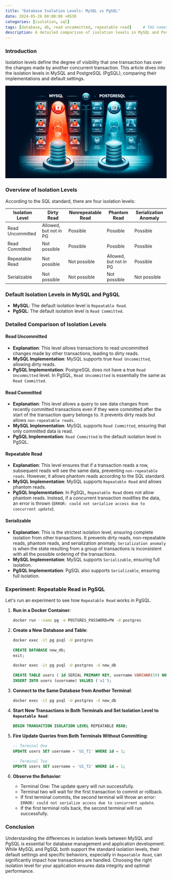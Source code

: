 ```yaml
---
title: "Database Isolation Levels: MySQL vs PgSQL"
date: 2024-05-26 00:00:00 +0530
categories: [isolation, sql]
tags: [database, db, read uncommitted, repeatable read]     # TAG names should always be lowercase
description: A detailed comparison of isolation levels in MySQL and PostgreSQL (PgSQL), including their implementations and default settings using practical examples with docker container and SQL queries.
---
```


### Introduction
Isolation levels define the degree of visibility that one transaction has over the changes made by another concurrent transaction. This article dives into the isolation levels in MySQL and PostgreSQL (PgSQL), comparing their implementations and default settings.

![Database Isolation Levels](/assets/img/mysqlvspostgres.webp)

### Overview of Isolation Levels
According to the SQL standard, there are four isolation levels:

| Isolation Level      | Dirty Read                 | Nonrepeatable Read     | Phantom Read              | Serialization Anomaly     |
| -------------------- | -------------------------- | ---------------------- | -------------------------- | ------------------------- |
| Read Uncommitted     | Allowed, but not in PG     | Possible               | Possible                   | Possible                  |
| Read Committed       | Not possible               | Possible               | Possible                   | Possible                  |
| Repeatable Read      | Not possible               | Not possible           | Allowed, but not in PG     | Possible                  |
| Serializable         | Not possible               | Not possible           | Not possible               | Not possible              |

### Default Isolation Levels in MySQL and PgSQL
- **MySQL**: The default isolation level is `Repeatable Read`.
- **PgSQL**: The default isolation level is `Read Committed`.

### Detailed Comparison of Isolation Levels

#### Read Uncommitted
- **Explanation**: This level allows transactions to read uncommitted changes made by other transactions, leading to dirty reads.
- **MySQL Implementation**: MySQL supports true `Read Uncommitted`, allowing dirty reads.
- **PgSQL Implementation**: PostgreSQL does not have a true `Read Uncommitted` level. In PgSQL, `Read Uncommitted` is essentially the same as `Read Committed`.

#### Read Committed
- **Explanation**: This level allows a query to see data changes from recently committed transactions even if they were committed after the start of the transaction query belongs to. It prevents dirty reads but allows `non-repeatable reads`.
- **MySQL Implementation**: MySQL supports `Read Committed`, ensuring that only committed data is read.
- **PgSQL Implementation**: `Read Committed` is the default isolation level in PgSQL.

#### Repeatable Read
- **Explanation**: This level ensures that if a transaction reads a row, subsequent reads will see the same data, preventing `non-repeatable reads`. However, it allows phantom reads according to the SQL standard.
- **MySQL Implementation**: MySQL supports `Repeatable Read` and allows phantom reads.
- **PgSQL Implementation**: In PgSQL, `Repeatable Read` does not allow phantom reads. Instead, if a concurrent transaction modifies the data, an error is thrown (`ERROR: could not serialize access due to concurrent update`).

#### Serializable
- **Explanation**: This is the strictest isolation level, ensuring complete isolation from other transactions. It prevents dirty reads, non-repeatable reads, phantom reads, and serialization anomaly. `Serialization anomaly` is when the state resulting from a group of transactions is inconsistent with all the possible ordering of the transactions.
- **MySQL Implementation**: MySQL supports `Serializable`, ensuring full isolation.
- **PgSQL Implementation**: PgSQL also supports `Serializable`, ensuring full isolation.

### Experiment: Repeatable Read in PgSQL
Let's run an experiment to see how `Repeatable Read` works in PgSQL.

1. **Run in a Docker Container**:
    ```bash
    docker run --name pg -e POSTGRES_PASSWORD=PW -d postgres
    ```

2. **Create a New Database and Table**:
    ```bash
    docker exec -it pg psql -U postgres
    ```
    ```sql
    CREATE DATABASE new_db;
    exit;
    ```
    ```bash
    docker exec -it pg psql -U postgres -d new_db
    ```
    ```sql
    CREATE TABLE users ( id SERIAL PRIMARY KEY, username VARCHAR(50) NOT NULL );
    INSERT INTO users (username) VALUES ('u1');
    ```

3. **Connect to the Same Database from Another Terminal**:
    ```bash
    docker exec -it pg psql -U postgres -d new_db
    ```

4. **Start New Transactions in Both Terminals and Set Isolation Level to `Repeatable Read`**:
    ```sql
    BEGIN TRANSACTION ISOLATION LEVEL REPEATABLE READ;
    ```

5. **Fire Update Queries from Both Terminals Without Committing**:
    ```sql
    -- Terminal One
    UPDATE users SET username = 'U1_T1' WHERE id = 1;
    ```
    ```sql
    -- Terminal Two
    UPDATE users SET username = 'U1_T2' WHERE id = 1;
    ```

6. **Observe the Behavior**:
    - Terminal One: The update query will run successfully.
    - Terminal two will wait for the first transaction to commit or rollback.
    - If first terminal commits, the second terminal will throw an error: `ERROR: could not serialize access due to concurrent update`.
    - If the first terminal rolls back, the second terminal will run successfully.

### Conclusion
Understanding the differences in isolation levels between MySQL and PgSQL is essential for database management and application development. While MySQL and PgSQL both support the standard isolation levels, their default settings and specific behaviors, especially in `Repeatable Read`, can significantly impact how transactions are handled. Choosing the right isolation level for your application ensures data integrity and optimal performance.
